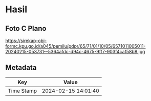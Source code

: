 # Hasil

## Foto C Plano

https://sirekap-obj-formc.kpu.go.id/a045/pemilu/pdpr/65/71/01/10/05/6571011005011-20240215-053731--5364afdc-d94c-4675-9ff7-903f4caf58b8.jpg


## Metadata

| Key        | Value               |
| ---------- | ------------------- |
| Time Stamp | 2024-02-15 14:01:40 |



